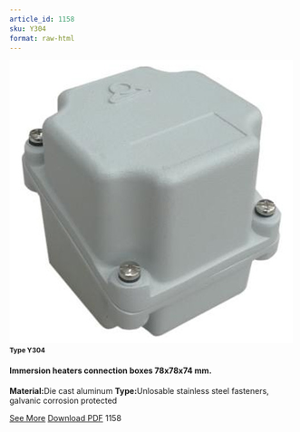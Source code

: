 ```yaml
---
article_id: 1158
sku: Y304
format: raw-html
---
```

 <img src="../new-images/Y304.jpg" class="card-imgs mb-2">
 <small class="text-grey mb-2"><b>Type Y304</b> </small>
 <h4>Immersion heaters connection boxes 78x78x74 mm.</h4>
 <p><b>Material:</b>Die cast aluminum
 <b>Type:</b>Unlosable stainless steel fasteners, galvanic corrosion protected</p>
 <div class="btns">
 <a href="../en/immersion-heaters-type-y304.html" class="btn-red">See More</a>
 <a href="../en/pdf/2-128-129mmersion heaters connection boxes 78x78x74mm.pdf " target="_blank" class="btn-red">Download PDF</a>
 <!-- <a href="http://www.ultimheat.com/cat2.html" target="_blank" class="access-link"> Access full catalogue <i class="fa fa-external-link" aria-hidden="true"></i> </a> -->
 <span class="number-btn">1158</span>
 </div>
 